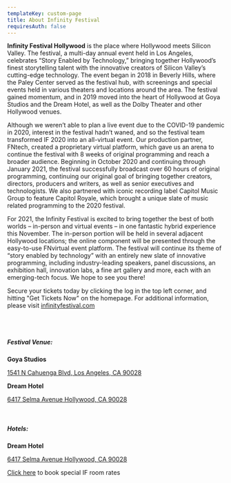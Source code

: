```yaml
---
templateKey: custom-page
title: About Infinity Festival
requiresAuth: false
---
```

**Infinity Festival Hollywood** is the place where Hollywood meets Silicon Valley. The festival, a multi-day annual event held in Los Angeles, celebrates “Story Enabled by Technology,” bringing together Hollywood’s finest storytelling talent with the innovative creators of Silicon Valley’s cutting-edge technology. The event began in 2018 in Beverly Hills, where the Paley Center served as the festival hub, with screenings and special events held in various theaters and locations around the area. The festival gained momentum, and in 2019 moved into the heart of Hollywood at Goya Studios and the Dream Hotel, as well as the Dolby Theater and other Hollywood venues. 

Although we weren’t able to plan a live event due to the COVID-19 pandemic in 2020, interest in the festival hadn’t waned, and so the festival team transformed IF 2020 into an all-virtual event. Our production partner, FNtech, created a proprietary virtual platform, which gave us an arena to continue the festival with 8 weeks of original programming and reach a broader audience. Beginning in October 2020 and continuing through January 2021, the festival successfully broadcast over 60 hours of original programming, continuing our original goal of bringing together creators, directors, producers and writers, as well as senior executives and technologists. We also partnered with iconic recording label Capitol Music Group to feature Capitol Royale, which brought a unique slate of music related programming to the 2020 festival.

For 2021, the Infinity Festival is excited to bring together the best of both worlds – in-person and virtual events – in one fantastic hybrid experience this November. The in-person portion will be held in several adjacent Hollywood locations; the online component will be presented through the easy-to-use FNvirtual event platform. The festival will continue its theme of “story enabled by technology” with an entirely new slate of innovative programming, including industry-leading speakers, panel discussions, an exhibition hall, innovation labs, a fine art gallery and more, each with an emerging-tech focus. We hope to see you there!

Secure your tickets today by clicking the log in the top left corner, and hitting "Get Tickets Now" on the homepage. For additional information, please visit <a href="https://www.infinityfestival.com" target="_blank">infinityfestival.com</a>

</br>

</br>

##### Festival Venue: 

**Goya Studios**

<a href="https://www.google.se/maps/place/Goya+Studios+Sound+Stage/@34.0995434,-118.3323659,17z/data=!3m1!4b1!4m5!3m4!1s0x80c2bf3a3816ffc9:0x6b63c0db302472d7!8m2!3d34.099539!4d-118.3301825" target="_blank"> 1541 N Cahuenga Blvd, Los Angeles, CA 90028</a>

**Dream Hotel** 

<a href="https://www.google.se/maps/place/6417+Selma+Ave,+Los+Angeles,+CA+90028/@34.100152,-118.3323674,17z/data=!3m1!4b1!4m5!3m4!1s0x80c2bf3bb55a2eff:0x8997182163286899!8m2!3d34.100152!4d-118.3301787?shorturl=1" target="_blank">6417 Selma Avenue Hollywood, CA 90028</a>

</br>



##### Hotels:

**Dream Hotel** 

<a href="https://www.google.se/maps/place/6417+Selma+Ave,+Los+Angeles,+CA+90028/@34.100152,-118.3323674,17z/data=!3m1!4b1!4m5!3m4!1s0x80c2bf3bb55a2eff:0x8997182163286899!8m2!3d34.100152!4d-118.3301787?shorturl=1" target="_blank">6417 Selma Avenue Hollywood, CA 90028</a>

<a href="https://be.synxis.com/?adult=1&arrive=2021-11-03&chain=16978&child=0&currency=USD&depart=2021-11-04&hotel=66060&level=hotel&locale=en-US&promo=INFINITYFEST21&rooms=1" target="_blank">Click here</a> to book special IF room rates